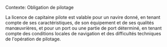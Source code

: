 Contexte: Obligation de pilotage

La licence de capitaine pilote est valable pour un navire donné, en tenant compte de ses caractéristiques, de son équipement et de ses qualités manœuvrières, et pour un port ou une partie de port déterminé, en tenant compte des conditions locales de navigation et des difficultés techniques de l'opération de pilotage.